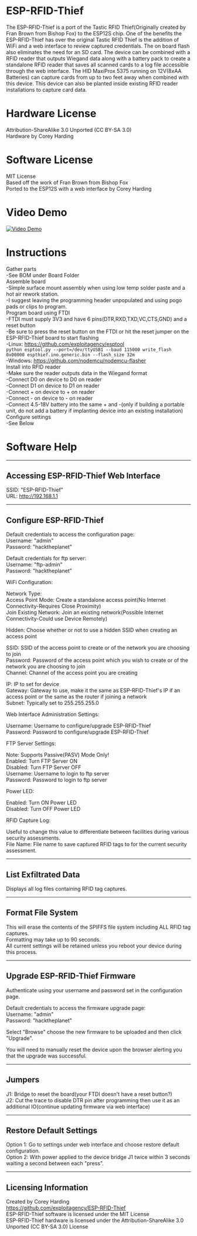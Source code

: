 # ESP-RFID-Thief
The ESP-RFID-Thief is a port of the Tastic RFID Thief(Originally created by Fran Brown from Bishop Fox) to the ESP12S chip. One of the benefits the ESP-RFID-Thief has over the original Tastic RFID Thief is the addition of WiFi and a web interface to review captured credentials. The on board flash also eliminates the need for an SD card. The device can be combined with a RFID reader that outputs Wiegand data along with a battery pack to create a standalone RFID reader that saves all scanned cards to a log file accessible through the web interface.  The HID MaxiProx 5375 running on 12V(8xAA Batteries) can capture cards from up to two feet away when combined with this device. This device can also be planted inside existing RFID reader installations to capture card data.  
# Hardware License
Attribution-ShareAlike 3.0 Unported (CC BY-SA 3.0)  
Hardware by Corey Harding  
# Software License
MIT License  
Based off the work of Fran Brown from Bishop Fox  
Ported to the ESP12S with a web interface by Corey Harding  
# Video Demo   
[![Video Demo](https://raw.githubusercontent.com/exploitagency/ESP-RFID-Thief/master/Images/Assembled.jpg)](https://www.youtube.com/embed/waJEOq1VhRw)  
# Instructions  
Gather parts  
-See BOM under Board Folder  
Assemble board  
-Simple surface mount assembly when using low temp solder paste and a hot air rework station.  
-I suggest leaving the programming header unpopulated and using pogo pads or clips to program.  
Program board using FTDI  
-FTDI must supply 3V3 and have 6 pins(DTR,RXD,TXD,VC,CTS,GND) and a reset button  
-Be sure to press the reset button on the FTDI or hit the reset jumper on the ESP-RFID-Thief board to start flashing  
-Linux: https://github.com/exploitagency/esptool  
`python esptool.py --port=/dev/ttyUSB1 --baud 115000 write_flash 0x00000 espthief.ino.generic.bin --flash_size 32m`  
-Windows: https://github.com/nodemcu/nodemcu-flasher  
Install into RFID reader  
-Make sure the reader outputs data in the Wiegand format  
-Connect D0 on device to D0 on reader  
-Connect D1 on device to D1 on reader  
-Connect + on device to + on reader  
-Connect - on device to - on reader  
-Connect 4.5-18V battery into the same + and -(only if building a portable unit, do not add a battery if implanting device into an existing installation)  
Configure settings  
-See Below  
  
# Software Help    
-----  
Accessing ESP-RFID-Thief Web Interface  
-----  
  
SSID: "ESP-RFID-Thief"  
URL:  http://192.168.1.1  
  
-----  
Configure ESP-RFID-Thief  
-----  
  
Default credentials to access the configuration page:  
Username: "admin"  
Password: "hacktheplanet"  
  
Default credentials for ftp server:  
Username: "ftp-admin"  
Password: "hacktheplanet"  
  
WiFi Configuration:  
  
Network Type:  
Access Point Mode: Create a standalone access point(No Internet Connectivity-Requires Close Proximity)  
Join Existing Network: Join an existing network(Possible Internet Connectivity-Could use Device Remotely)  
  
Hidden: Choose whether or not to use a hidden SSID when creating an access point  
  
SSID: SSID of the access point to create or of the network you are choosing to join  
Password: Password of the access point which you wish to create or of the network you are choosing to join  
Channel: Channel of the access point you are creating  
  
IP: IP to set for device  
Gateway: Gateway to use, make it the same as ESP-RFID-Thief's IP if an access point or the same as the router if joining a network  
Subnet: Typically set to 255.255.255.0  
  
Web Interface Administration Settings:  
  
Username: Username to configure/upgrade ESP-RFID-Thief  
Password: Password to configure/upgrade ESP-RFID-Thief  
  
FTP Server Settings:  
  
Note: Supports Passive(PASV) Mode Only!  
Enabled: Turn FTP Server ON  
Disabled: Turn FTP Server OFF  
Username: Username to login to ftp server  
Password: Password to login to ftp server  
  
Power LED:  
  
Enabled: Turn ON Power LED  
Disabled: Turn OFF Power LED  
  
RFID Capture Log:  
  
Useful to change this value to differentiate between facilities during various security assessments.  
File Name: File name to save captured RFID tags to for the current security assessment.  
  
-----  
List Exfiltrated Data  
-----  
  
Displays all log files containing RFID tag captures.  
  
-----  
Format File System  
-----  
  
This will erase the contents of the SPIFFS file system including ALL RFID tag captures.  
Formatting may take up to 90 seconds.  
All current settings will be retained unless you reboot your device during this process.  
  
-----  
Upgrade ESP-RFID-Thief Firmware  
-----  
  
Authenticate using your username and password set in the configuration page.  
  
Default credentials to access the firmware upgrade page:  
Username: "admin"  
Password: "hacktheplanet"  
  
Select "Browse" choose the new firmware to be uploaded and then click "Upgrade".  
  
You will need to manually reset the device upon the browser alerting you that the upgrade was successful.  
  
-----  
Jumpers  
-----  
J1: Bridge to reset the board(your FTDI doesn't have a reset button?)  
J2: Cut the trace to disable DTR pin after programming then use it as an additional IO(continue updating firmware via web interface)  
  
-----  
Restore Default Settings  
-----  
Option 1: Go to settings under web interface and choose restore default configuration.  
Option 2: With power applied to the device bridge J1 twice within 3 seconds waiting a second between each "press".  
  
-----  
Licensing Information  
-----  
  
Created by Corey Harding  
https://github.com/exploitagency/ESP-RFID-Thief  
ESP-RFID-Thief software is licensed under the MIT License  
ESP-RFID-Thief hardware is licensed under the Attribution-ShareAlike 3.0 Unported (CC BY-SA 3.0) License  
